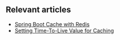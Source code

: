 ## Relevant articles
- [Spring Boot Cache with Redis](https://www.baeldung.com/spring-boot-redis-cache)
- [Setting Time-To-Live Value for Caching](https://www.baeldung.com/spring-setting-ttl-value-cache)
